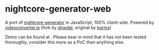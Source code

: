 # nightcore-generator-web

A port of [nightcore-generator](https://github.com/SayakaIsBaka/nightcore-generator) in JavaScript, 100% client-side. Powered by [videoconverter.js](https://github.com/dinedal/videoconverter.js) (fork by [dinedal](https://github.com/dinedal), original by [bgrins](https://github.com/bgrins/videoconverter.js))

Demo can be found at [](https://sayakaisbaka.github.io/nightcore-generator-web). Please bear in mind that it has not been tested thoroughly, consider this more as a PoC than anything else.